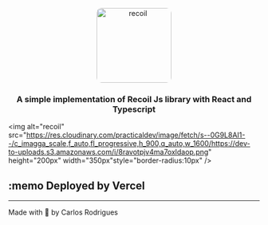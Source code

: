 <p align="center">
  <img alt="recoil" src="./img-readme.png" height="150px" width="150px"style="border-radius:10px" />
</p>

<h3 align="center">
  A simple implementation of Recoil Js library with React and Typescript
</h3>

<img alt="recoil" src="https://res.cloudinary.com/practicaldev/image/fetch/s--0G9L8AI1--/c_imagga_scale,f_auto,fl_progressive,h_900,q_auto,w_1600/https://dev-to-uploads.s3.amazonaws.com/i/8ravotpjv4ma7oxldaop.png" height="200px" width="350px"style="border-radius:10px" />

## :memo Deployed by Vercel

---

Made with 💜 by Carlos Rodrigues
